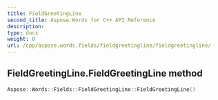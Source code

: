 ```yaml
---
title: FieldGreetingLine
second_title: Aspose.Words for C++ API Reference
description: 
type: docs
weight: 0
url: /cpp/aspose.words.fields/fieldgreetingline/fieldgreetingline/
---
```

## FieldGreetingLine.FieldGreetingLine method




```cpp
Aspose::Words::Fields::FieldGreetingLine::FieldGreetingLine()
```

